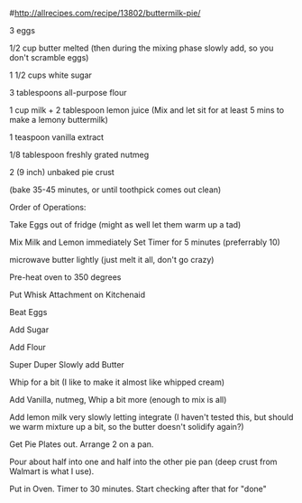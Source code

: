 #http://allrecipes.com/recipe/13802/buttermilk-pie/

3 eggs 

1/2 cup butter melted (then during the mixing phase slowly add, so you don't scramble eggs)

1 1/2 cups white sugar 

3 tablespoons all-purpose flour 

1 cup milk + 2 tablespoon lemon juice (Mix and let sit for at least 5 mins to make a lemony buttermilk)

1 teaspoon vanilla extract 

1/8 tablespoon freshly grated nutmeg 

2 (9 inch) unbaked pie crust

(bake 35-45 minutes, or until toothpick comes out clean)


Order of Operations:

Take Eggs out of fridge (might as well let them warm up a tad)

Mix Milk and Lemon immediately Set Timer for 5 minutes (preferrably 10)

microwave butter lightly (just melt it all, don't go crazy)

Pre-heat oven to 350 degrees

Put Whisk Attachment on Kitchenaid

Beat Eggs

Add Sugar

Add Flour

Super Duper Slowly add Butter

Whip for a bit (I like to make it almost like whipped cream)

Add Vanilla, nutmeg, Whip a bit more (enough to mix is all)

Add lemon milk very slowly letting integrate (I haven't tested this, but should we warm mixture up a bit, so the butter doesn't solidify again?)

Get Pie Plates out. Arrange 2 on a pan.

Pour about half into one and half into the other pie pan (deep crust from Walmart is what I use).

Put in Oven. Timer to 30 minutes. Start checking after that for "done"
